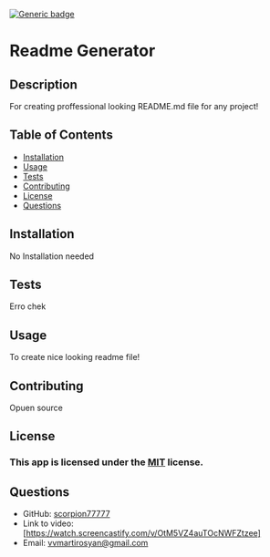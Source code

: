
[![Generic badge](https://img.shields.io/badge/license-MIT-<COLOR>.svg)](#license)
# Readme Generator
## Description
For creating proffessional looking README.md file for any project!
## Table of Contents
* [Installation](#installation)
* [Usage](#usage)
* [Tests](#tests)
* [Contributing](#contributing)
* [License](#license)
* [Questions](#questions)
## Installation
No Installation needed
## Tests
Erro chek
## Usage
To create nice looking readme file!
## Contributing
Opuen source
## License
### This app is licensed under the [MIT](https://opensource.org/licenses/MIT) license.
## Questions
* GitHub: [scorpion77777](https://github.com/scorpion77777)
* Link to video: [https://watch.screencastify.com/v/OtM5VZ4auTOcNWFZtzee]
* Email: 
[vvmartirosyan@gmail.com](mailto:vvmartirosyan@gmail.com)
  